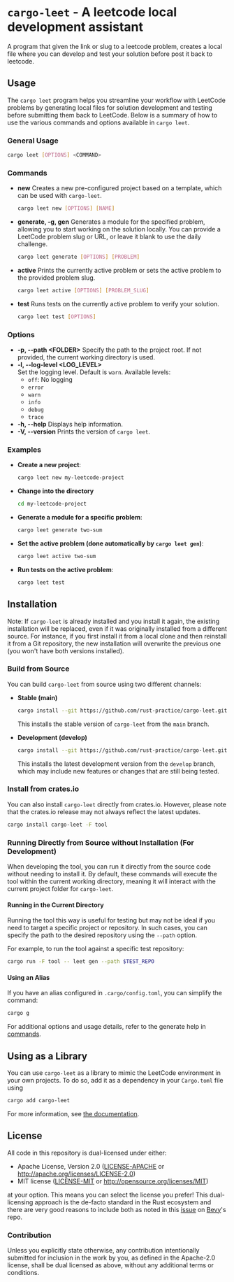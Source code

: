 # `cargo-leet` - A leetcode local development assistant

A program that given the link or slug to a leetcode problem,
creates a local file where you can develop and test your solution before post it back to leetcode.

## Usage

The `cargo leet` program helps you streamline your workflow with LeetCode problems by generating local files for solution development and testing before submitting them back to LeetCode. Below is a summary of how to use the various commands and options available in `cargo leet`.

### General Usage

```sh
cargo leet [OPTIONS] <COMMAND>
```

### Commands

- **new**
  Creates a new pre-configured project based on a template, which can be used with `cargo-leet`.

  ```sh
  cargo leet new [OPTIONS] [NAME]
  ```

- **generate, -g, gen**
  Generates a module for the specified problem, allowing you to start working on the solution locally. You can provide a LeetCode problem slug or URL, or leave it blank to use the daily challenge.

  ```sh
  cargo leet generate [OPTIONS] [PROBLEM]
  ```

- **active**
  Prints the currently active problem or sets the active problem to the provided problem slug.

  ```sh
  cargo leet active [OPTIONS] [PROBLEM_SLUG]
  ```

- **test**
  Runs tests on the currently active problem to verify your solution.

  ```sh
  cargo leet test [OPTIONS]
  ```

### Options

- **-p, --path \<FOLDER\>**
  Specify the path to the project root. If not provided, the current working directory is used.
- **-l, --log-level \<LOG_LEVEL\>**  
  Set the logging level. Default is `warn`. Available levels:
  - `off`: No logging
  - `error`
  - `warn`
  - `info`
  - `debug`
  - `trace`
- **-h, --help**
  Displays help information.
- **-V, --version**
  Prints the version of `cargo leet`.

### Examples

- **Create a new project**:

  ```sh
  cargo leet new my-leetcode-project
  ```

- **Change into the directory**

  ```sh
  cd my-leetcode-project
  ```

- **Generate a module for a specific problem**:

  ```sh
  cargo leet generate two-sum
  ```

- **Set the active problem (done automatically by `cargo leet gen`)**:

  ```sh
  cargo leet active two-sum
  ```

- **Run tests on the active problem**:

  ```sh
  cargo leet test
  ```

## Installation

Note: If `cargo-leet` is already installed and you install it again, the existing installation will be replaced, even if it was originally installed from a different source. For instance, if you first install it from a local clone and then reinstall it from a Git repository, the new installation will overwrite the previous one (you won't have both versions installed).

### Build from Source

You can build `cargo-leet` from source using two different channels:

- **Stable (main)**

  ```sh
  cargo install --git https://github.com/rust-practice/cargo-leet.git --branch main -F tool
  ```

  This installs the stable version of `cargo-leet` from the `main` branch.

- **Development (develop)**
  ```sh
  cargo install --git https://github.com/rust-practice/cargo-leet.git --branch develop -F tool
  ```
  This installs the latest development version from the `develop` branch, which may include new features or changes that are still being tested.

### Install from crates.io

You can also install `cargo-leet` directly from crates.io. However, please note that the crates.io release may not always reflect the latest updates.

```sh
cargo install cargo-leet -F tool
```

### Running Directly from Source without Installation (For Development)

When developing the tool, you can run it directly from the source code without needing to install it. By default, these commands will execute the tool within the current working directory, meaning it will interact with the current project folder for `cargo-leet`.

#### Running in the Current Directory

Running the tool this way is useful for testing but may not be ideal if you need to target a specific project or repository. In such cases, you can specify the path to the desired repository using the `--path` option.

For example, to run the tool against a specific test repository:

```sh
cargo run -F tool -- leet gen --path $TEST_REPO
```

#### Using an Alias

If you have an alias configured in `.cargo/config.toml`, you can simplify the command:

```sh
cargo g
```

For additional options and usage details, refer to the generate help in [commands](#commands).

## Using as a Library

You can use `cargo-leet` as a library to mimic the LeetCode environment in your own projects. To do so, add it as a dependency in your `Cargo.toml` file using

```sh
cargo add cargo-leet
```

For more information, see [the documentation](https://docs.rs/cargo-leet/).

## License

All code in this repository is dual-licensed under either:

- Apache License, Version 2.0 ([LICENSE-APACHE](LICENSE-APACHE) or http://apache.org/licenses/LICENSE-2.0)
- MIT license ([LICENSE-MIT](LICENSE-MIT) or http://opensource.org/licenses/MIT)

at your option.
This means you can select the license you prefer!
This dual-licensing approach is the de-facto standard in the Rust ecosystem and there are very good reasons to include
both as noted in this [issue](https://github.com/bevyengine/bevy/issues/2373) on [Bevy](https://bevyengine.org)'s repo.

### Contribution

Unless you explicitly state otherwise, any contribution intentionally submitted
for inclusion in the work by you, as defined in the Apache-2.0 license, shall
be dual licensed as above, without any additional terms or conditions.
